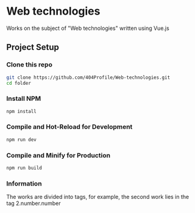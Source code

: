 # Web technologies

Works on the subject of "Web technologies" written using Vue.js

## Project Setup

### Clone this repo

```sh
git clone https://github.com/404Profile/Web-technologies.git
cd folder
```

### Install NPM
```sh
npm install
```

### Compile and Hot-Reload for Development

```sh
npm run dev
```

### Compile and Minify for Production

```sh
npm run build
```

### Information
The works are divided into tags, for example, the second work lies in the tag 2.number.number